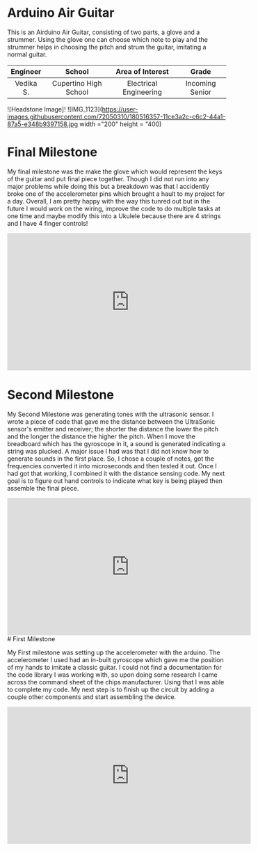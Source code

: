 ﻿# Arduino Air Guitar
This is an Airduino Air Guitar, consisting of two parts, a glove and a strummer. Using the glove one can choose which note to play and the strummer helps in choosing the pitch and strum the guitar, imitating a normal guitar. 

 | **Engineer**|**School** |**Area of Interest** |**Grade** | 
 |:--:|:--:|:--:|:--:|
 | Vedika S. |Cupertino High School |Electrical Engineering |Incoming Senior|


![Headstone Image]!
![IMG_1123](https://user-images.githubusercontent.com/72050310/180516357-11ce3a2c-c6c2-44a1-87a5-e348b9397158.jpg width ="200" height = "400)

  
# Final Milestone
My final milestone was the make the glove which would represent the keys of the guitar and put final piece together. Though I did not run into any major problems while doing this but a breakdown was that I accidently broke one of the accelerometer pins which brought a hault to my project for a day. Overall, I am pretty happy with the way this tunred out but in the future I would work on the wiring, improve the code to do multiple tasks at one time and maybe modify this into a Ukulele because there are 4 strings and I have 4 finger controls! 

<iframe width="560" height="315" src="https://www.youtube.com/embed/ZzfacvheviM" title="YouTube video player" frameborder="0" allow="accelerometer; autoplay; clipboard-write; encrypted-media; gyroscope; picture-in-picture" allowfullscreen></iframe>

# Second Milestone
My Second Milestone was generating tones with the ultrasonic sensor. I wrote a piece of code that gave me the distance between the UltraSonic sensor's emitter and receiver; the shorter the distance the lower the pitch and the longer the distance the higher the pitch. When I move the breadboard which has the gyroscope in it, a sound is generated indicating a string was plucked. A major issue I had was that I did not know how to generate sounds in the first place. So, I chose a couple of notes, got the frequencies converted it into microseconds and then tested it out. Once I had got that working, I combined it with the distance sensing code. My next goal is to figure out hand controls to indicate what key is being played then assemble the final piece. 

<iframe width="560" height="315" src="https://www.youtube.com/embed/QgOXuUpqkF0" title="YouTube video player" frameborder="0" allow="accelerometer; autoplay; clipboard-write; encrypted-media; gyroscope; picture-in-picture" allowfullscreen></iframe>
# First Milestone
  

My First milestone was setting up the accelerometer with the arduino. The accelerometer I used had an in-built gyroscope which gave me the position of my hands to imitate a classic guitar. I could not find a documentation for the code library I was working with, so upon doing some research I came across the command sheet of the chips manufacturer. Using that I was able to complete my code. My next step is to finish up the circuit by adding a couple other components and start assembling the device.

<iframe width="560" height="315" src="https://www.youtube.com/embed/OQkpQJ_ErFA" title="YouTube video player" frameborder="0" allow="accelerometer; autoplay; clipboard-write; encrypted-media; gyroscope; picture-in-picture" allowfullscreen></iframe>
